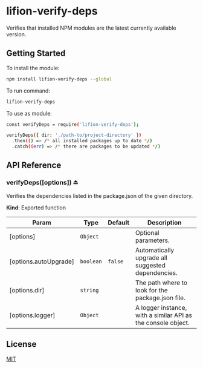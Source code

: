 # lifion-verify-deps

Verifies that installed NPM modules are the latest currently available version.

## Getting Started

To install the module:

```sh
npm install lifion-verify-deps --global
```

To run command:

```sh
lifion-verify-deps
```

To use as module:

```sh
const verifyDeps = require('lifion-verify-deps');

verifyDeps({ dir: './path-to/project-directory' })
  .then(() => /* all installed packages up to date */)
  .catch((err) => /* there are packages to be updated */)
```

## API Reference

<a name="exp_module_lifion-verify-deps--verifyDeps"></a>

### verifyDeps([options]) ⏏

Verifies the dependencies listed in the package.json of the given directory.

**Kind**: Exported function

| Param                 | Type                 | Default            | Description                                                  |
| --------------------- | -------------------- | ------------------ | ------------------------------------------------------------ |
| [options]             | <code>Object</code>  |                    | Optional parameters.                                         |
| [options.autoUpgrade] | <code>boolean</code> | <code>false</code> | Automatically upgrade all suggested dependencies.            |
| [options.dir]         | <code>string</code>  |                    | The path where to look for the package.json file.            |
| [options.logger]      | <code>Object</code>  |                    | A logger instance, with a similar API as the console object. |

## License

[MIT](./LICENSE)
